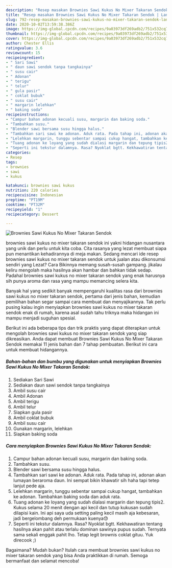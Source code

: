 ```yaml
---
description: "Resep masakan Brownies Sawi Kukus No Mixer Takaran Sendok | Langkah Membuat Brownies Sawi Kukus No Mixer Takaran Sendok Yang Lezat"
title: "Resep masakan Brownies Sawi Kukus No Mixer Takaran Sendok | Langkah Membuat Brownies Sawi Kukus No Mixer Takaran Sendok Yang Lezat"
slug: 792-resep-masakan-brownies-sawi-kukus-no-mixer-takaran-sendok-langkah-membuat-brownies-sawi-kukus-no-mixer-takaran-sendok-yang-lezat
date: 2020-10-02T13:59:38.386Z
image: https://img-global.cpcdn.com/recipes/9a03973df269adb2/751x532cq70/brownies-sawi-kukus-no-mixer-takaran-sendok-foto-resep-utama.jpg
thumbnail: https://img-global.cpcdn.com/recipes/9a03973df269adb2/751x532cq70/brownies-sawi-kukus-no-mixer-takaran-sendok-foto-resep-utama.jpg
cover: https://img-global.cpcdn.com/recipes/9a03973df269adb2/751x532cq70/brownies-sawi-kukus-no-mixer-takaran-sendok-foto-resep-utama.jpg
author: Chester Ellis
ratingvalue: 3.6
reviewcount: 15
recipeingredient:
- " Sari Sawi"
- " daun sawi sendok tanpa tangkainya"
- " susu cair"
- " Adonan"
- " terigu"
- " telur"
- " gula pasir"
- " coklat bubuk"
- " susu cair"
- " margarin lelehkan"
- " baking soda"
recipeinstructions:
- "Campur bahan adonan kecuali susu, margarin dan baking soda."
- "Tambahkan susu."
- "Blender sawi bersama susu hingga halus."
- "Tambahkan sari sawi ke adonan. Aduk rata. Pada tahap ini, adonan akan lumayan beraroma daun. Ini sempat bikin khawatir sih haha tapi tetep lanjut pede aja."
- "Lelehkan margarin, tunggu sebentar sampai cukup hangat, tambahkan ke adonan. Tambahkan baking soda dan aduk rata."
- "Tuang adonan ke loyang yang sudah dialasi margarin dan tepung tipis2. Kukus selama 20 menit dengan api kecil dan tutup kukusan sudah dilapisi kain. Ini api saya uda setting paling kecil masih aja kebesaran, jadi bergelombang deh permukaan kuenya😓"
- "Seperti ini tekstur dalamnya. Rasa? Nyoklat bgtt. Kekhawatiran tentang hasilnya akan pahit atau terlalu dominan sawinya pupus sudah. Ternyata sama sekali enggak pahit lho. Tetap legit brownis coklat gituu. Yuk direcook ;)"
categories:
- Resep
tags:
- brownies
- sawi
- kukus

katakunci: brownies sawi kukus 
nutrition: 220 calories
recipecuisine: Indonesian
preptime: "PT19M"
cooktime: "PT32M"
recipeyield: "1"
recipecategory: Dessert

---
```



![Brownies Sawi Kukus No Mixer Takaran Sendok](https://img-global.cpcdn.com/recipes/9a03973df269adb2/751x532cq70/brownies-sawi-kukus-no-mixer-takaran-sendok-foto-resep-utama.jpg)


brownies sawi kukus no mixer takaran sendok ini yakni hidangan nusantara yang unik dan perlu untuk kita coba. Cita rasanya yang lezat membuat siapa pun menantikan kehadirannya di meja makan.
Sedang mencari ide resep brownies sawi kukus no mixer takaran sendok untuk jualan atau dikonsumsi sendiri yang Lezat? Cara Bikinnya memang susah-susah gampang. jikalau keliru mengolah maka hasilnya akan hambar dan bahkan tidak sedap. Padahal brownies sawi kukus no mixer takaran sendok yang enak harusnya sih punya aroma dan rasa yang mampu memancing selera kita.



Banyak hal yang sedikit banyak mempengaruhi kualitas rasa dari brownies sawi kukus no mixer takaran sendok, pertama dari jenis bahan, kemudian pemilihan bahan segar sampai cara membuat dan menyajikannya. Tak perlu pusing kalau ingin menyiapkan brownies sawi kukus no mixer takaran sendok enak di rumah, karena asal sudah tahu triknya maka hidangan ini mampu menjadi suguhan spesial.


Berikut ini ada beberapa tips dan trik praktis yang dapat diterapkan untuk mengolah brownies sawi kukus no mixer takaran sendok yang siap dikreasikan. Anda dapat membuat Brownies Sawi Kukus No Mixer Takaran Sendok memakai 11 jenis bahan dan 7 tahap pembuatan. Berikut ini cara untuk membuat hidangannya.

<!--inarticleads1-->

##### Bahan-bahan dan bumbu yang digunakan untuk menyiapkan Brownies Sawi Kukus No Mixer Takaran Sendok:

1. Sediakan  Sari Sawi
1. Sediakan  daun sawi sendok tanpa tangkainya
1. Ambil  susu cair
1. Ambil  Adonan
1. Ambil  terigu
1. Ambil  telur
1. Siapkan  gula pasir
1. Ambil  coklat bubuk
1. Ambil  susu cair
1. Gunakan  margarin, lelehkan
1. Siapkan  baking soda




<!--inarticleads2-->

##### Cara menyiapkan Brownies Sawi Kukus No Mixer Takaran Sendok:

1. Campur bahan adonan kecuali susu, margarin dan baking soda.
1. Tambahkan susu.
1. Blender sawi bersama susu hingga halus.
1. Tambahkan sari sawi ke adonan. Aduk rata. Pada tahap ini, adonan akan lumayan beraroma daun. Ini sempat bikin khawatir sih haha tapi tetep lanjut pede aja.
1. Lelehkan margarin, tunggu sebentar sampai cukup hangat, tambahkan ke adonan. Tambahkan baking soda dan aduk rata.
1. Tuang adonan ke loyang yang sudah dialasi margarin dan tepung tipis2. Kukus selama 20 menit dengan api kecil dan tutup kukusan sudah dilapisi kain. Ini api saya uda setting paling kecil masih aja kebesaran, jadi bergelombang deh permukaan kuenya😓
1. Seperti ini tekstur dalamnya. Rasa? Nyoklat bgtt. Kekhawatiran tentang hasilnya akan pahit atau terlalu dominan sawinya pupus sudah. Ternyata sama sekali enggak pahit lho. Tetap legit brownis coklat gituu. Yuk direcook ;)




Bagaimana? Mudah bukan? Itulah cara membuat brownies sawi kukus no mixer takaran sendok yang bisa Anda praktikkan di rumah. Semoga bermanfaat dan selamat mencoba!
